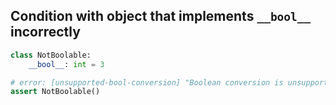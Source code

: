 ## Condition with object that implements `__bool__` incorrectly

```py
class NotBoolable:
    __bool__: int = 3

# error: [unsupported-bool-conversion] "Boolean conversion is unsupported for type `NotBoolable`"
assert NotBoolable()
```
